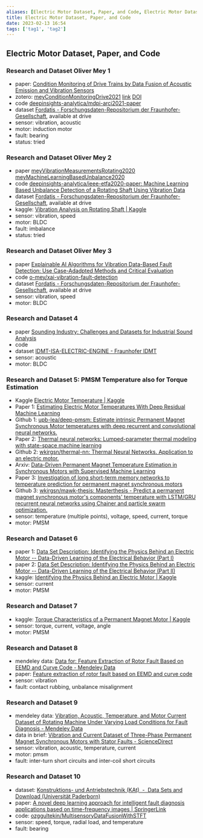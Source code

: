 ```yaml
---
aliases: [Electric Motor Dataset, Paper, and Code, Electric Motor Dataset, Paper, and Code]
title: Electric Motor Dataset, Paper, and Code
date: 2023-02-13 16:54
tags: ['tag1', 'tag2']
---
```


## Electric Motor Dataset, Paper, and Code

### Research and Dataset Oliver Mey 1

- paper: [Condition Monitoring of Drive Trains by Data Fusion of Acoustic Emission and Vibration Sensors](https://www.mdpi.com/2227-9717/9/7/1108)
- zotero: [meyConditionMonitoringDrive2021](zotero://select/library/items/VEKKQ2CP) [link]() [DOI](https://doi.org/10.3390/pr9071108)
- code [deepinsights-analytica/mdpi-arci2021-paper](https://github.com/deepinsights-analytica/mdpi-arci2021-paper)
- dataset [Fordatis - Forschungsdaten-Repositorium der Fraunhofer-Gesellschaft](https://fordatis.fraunhofer.de/handle/fordatis/205), available at drive
- sensor: vibration, acoustic
- motor: induction motor
- fault: bearing
- status: tried

### Research and Dataset Oliver Mey 2

- paper [meyVibrationMeasurementsRotating2020](../zotero/meyVibrationMeasurementsRotating2020.md) [meyMachineLearningBasedUnbalance2020](../zotero/meyMachineLearningBasedUnbalance2020.md)
- code [deepinsights-analytica/ieee-etfa2020-paper: Machine Learning Based Unbalance Detection of a Rotating Shaft Using Vibration Data](https://github.com/deepinsights-analytica/ieee-etfa2020-paper)
- dataset [Fordatis - Forschungsdaten-Repositorium der Fraunhofer-Gesellschaft](https://fordatis.fraunhofer.de/handle/fordatis/151.3), available at drive
- kaggle: [Vibration Analysis on Rotating Shaft | Kaggle](https://www.kaggle.com/datasets/jishnukoliyadan/vibration-analysis-on-rotating-shaft)
- sensor: vibration, speed
- motor: BLDC
- fault: imbalance
- status: tried

### Research and Dataset Oliver Mey 3

- paper [Explainable AI Algorithms for Vibration Data-Based Fault Detection: Use Case-Adadpted Methods and Critical Evaluation](https://www.mdpi.com/1424-8220/22/23/9037#B54-sensors-22-09037)
- code [o-mey/xai-vibration-fault-detection](https://github.com/o-mey/xai-vibration-fault-detection)
- dataset [Fordatis - Forschungsdaten-Repositorium der Fraunhofer-Gesellschaft](https://fordatis.fraunhofer.de/handle/fordatis/151.3), available at drive
- sensor: vibration, speed
- motor: BLDC

### Research and Dataset 4

- paper [Sounding Industry: Challenges and Datasets for Industrial Sound Analysis](https://ieeexplore.ieee.org/document/8902941)
- code
- dataset [IDMT-ISA-ELECTRIC-ENGINE - Fraunhofer IDMT](https://www.idmt.fraunhofer.de/en/publications/datasets/isa-electric-engine.html)
- sensor: acoustic
- motor: BLDC

### Research and Dataset 5: PMSM Temperature also for Torque Estimation

- Kaggle [Electric Motor Temperature | Kaggle](https://www.kaggle.com/datasets/wkirgsn/electric-motor-temperature)
- Paper 1: [Estimating Electric Motor Temperatures With Deep Residual Machine Learning](https://ieeexplore.ieee.org/abstract/document/9296842)
- Github 1: [upb-lea/deep-pmsm: Estimate intrinsic Permanent Magnet Synchronous Motor temperatures with deep recurrent and convolutional neural networks.](https://github.com/upb-lea/deep-pmsm)
- Paper 2: [Thermal neural networks: Lumped-parameter thermal modeling with state-space machine learning](https://www.sciencedirect.com/science/article/pii/S0952197622005279?via%3Dihub)
- Github 2: [wkirgsn/thermal-nn: Thermal Neural Networks. Application to an electric motor.](https://github.com/wkirgsn/thermal-nn)
- Arxiv: [Data-Driven Permanent Magnet Temperature Estimation in Synchronous Motors with Supervised Machine Learning](https://arxiv.org/abs/2001.06246)
- Paper 3: [Investigation of long short-term memory networks to temperature prediction for permanent magnet synchronous motors](https://ieeexplore.ieee.org/document/7966088)
- Github 3: [wkirgsn/mawk-thesis: Masterthesis - Predict a permanent magnet synchronous motor's components' temperature with LSTM/GRU recurrent neural networks using Chainer and particle swarm optimization.](https://github.com/wkirgsn/mawk-thesis)
- sensor: temperature (multiple points), voltage, speed, current, torque
- motor: PMSM

### Research and Dataset 6

- paper 1: [Data Set Description: Identifying the Physics Behind an Electric Motor -- Data-Driven Learning of the Electrical Behavior (Part I)](https://arxiv.org/abs/2003.07273)
- paper 2: [Data Set Description: Identifying the Physics Behind an Electric Motor -- Data-Driven Learning of the Electrical Behavior (Part II)](https://arxiv.org/abs/2003.06268)
- kaggle: [Identifying the Physics Behind an Electric Motor | Kaggle](https://www.kaggle.com/datasets/hankelea/system-identification-of-an-electric-motor)
- sensor: current
- motor: PMSM

### Research and Dataset 7

- kaggle: [Torque Characteristics of a Permanent Magnet Motor | Kaggle](https://www.kaggle.com/datasets/graxlmaxl/identifying-the-physics-behind-an-electric-motor)
- sensor: torque, current, voltage, angle
- motor: PMSM

### Research and Dataset 8

- mendeley data: [Data for: Feature Extraction of Rotor Fault Based on EEMD and Curve Code - Mendeley Data](https://data.mendeley.com/datasets/p9bsmj4xwg/1)
- paper: [Feature extraction of rotor fault based on EEMD and curve code](https://www.sciencedirect.com/science/article/abs/pii/S0263224118311540?via%3Dihub)
- sensor: vibration
- fault: contact rubbing, unbalance misalignment

### Research and Dataset 9

- mendeley data: [Vibration, Acoustic, Temperature, and Motor Current Dataset of Rotating Machine Under Varying Load Conditions for Fault Diagnosis - Mendeley Data](https://data.mendeley.com/datasets/ztmf3m7h5x/6)
- data in brief: [Vibration and Current Dataset of Three-Phase Permanent Magnet Synchronous Motors with Stator Faults - ScienceDirect](https://www.sciencedirect.com/science/article/pii/S2352340923000707)
- sensor: vibration, acoustic, temperature, current
- motor: pmsm
- fault: inter-turn short circuits and inter-coil short circuits

### Research and Dataset 10

- dataset: [Konstruktions- und Antriebstechnik (KAt)  -  Data Sets and Download (Universität Paderborn)](https://mb.uni-paderborn.de/kat/forschung/datacenter/bearing-datacenter/data-sets-and-download)
- paper: [A novel deep learning approach for intelligent fault diagnosis applications based on time-frequency images | SpringerLink](https://link.springer.com/article/10.1007/s00521-021-06668-2)
- code: [ozggultekin/MultisensoryDataFusionWithSTFT](https://github.com/ozggultekin/MultisensoryDataFusionWithSTFT)
- sensor: speed, torque, radial load, and temperature
- fault: bearing
